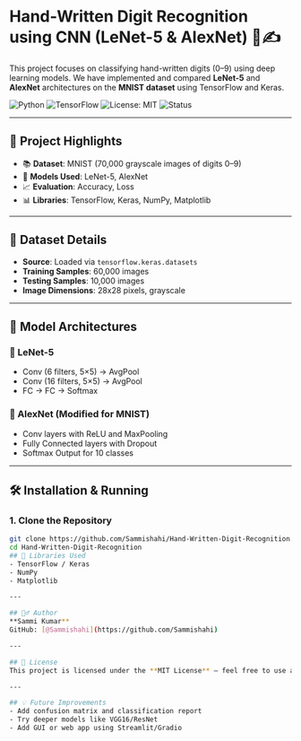 # Hand-Written Digit Recognition using CNN (LeNet-5 & AlexNet) 🧠✍️

This project focuses on classifying hand-written digits (0–9) using deep learning models. We have implemented and compared **LeNet-5** and **AlexNet** architectures on the **MNIST dataset** using TensorFlow and Keras.

![Python](https://img.shields.io/badge/Python-3.8+-blue.svg)
![TensorFlow](https://img.shields.io/badge/TensorFlow-2.x-orange.svg)
![License: MIT](https://img.shields.io/badge/License-MIT-green.svg)
![Status](https://img.shields.io/badge/Status-Completed-brightgreen)

---

## 📌 Project Highlights

- 📚 **Dataset**: MNIST (70,000 grayscale images of digits 0–9)
- 🧠 **Models Used**: LeNet-5, AlexNet
- 📈 **Evaluation**: Accuracy, Loss
- 📊 **Libraries**: TensorFlow, Keras, NumPy, Matplotlib

---

## 📂 Dataset Details

- **Source**: Loaded via `tensorflow.keras.datasets`
- **Training Samples**: 60,000 images
- **Testing Samples**: 10,000 images
- **Image Dimensions**: 28x28 pixels, grayscale

---

## 🧠 Model Architectures

### 🔹 LeNet-5
- Conv (6 filters, 5×5) → AvgPool  
- Conv (16 filters, 5×5) → AvgPool  
- FC → FC → Softmax

### 🔹 AlexNet (Modified for MNIST)
- Conv layers with ReLU and MaxPooling  
- Fully Connected layers with Dropout  
- Softmax Output for 10 classes

---

## 🛠️ Installation & Running

### 1. Clone the Repository
```bash
git clone https://github.com/Sammishahi/Hand-Written-Digit-Recognition.git
cd Hand-Written-Digit-Recognition
## 🧪 Libraries Used
- TensorFlow / Keras  
- NumPy  
- Matplotlib  

---

## 🙋‍♂️ Author
**Sammi Kumar**  
GitHub: [@Sammishahi](https://github.com/Sammishahi)

---

## 📜 License
This project is licensed under the **MIT License** – feel free to use and modify it.

---

## 💡 Future Improvements
- Add confusion matrix and classification report  
- Try deeper models like VGG16/ResNet  
- Add GUI or web app using Streamlit/Gradio  
